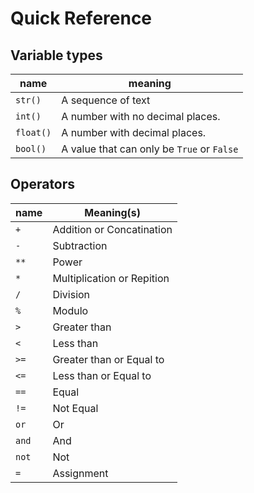 
# Quick Reference

## Variable types

name| meaning
---|---
`str()` | A sequence of text
`int()`| A number with no decimal places.
`float()`| A number with decimal places.
`bool()`|A value that can only be `True` or `False`

## Operators

name | Meaning(s)
-----|--------------------------
`+`  | Addition or Concatination
`-`  | Subtraction
`**` | Power
`*`  | Multiplication or Repition
`/`  | Division
`%`  | Modulo
`>`  | Greater than
`<`  | Less than
`>=` | Greater than or Equal to
`<=` | Less than or Equal to
`==` | Equal
`!=` | Not Equal
`or` | Or
`and`| And
`not`| Not
`=`  | Assignment
